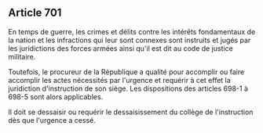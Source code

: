 Article 701
----
En temps de guerre, les crimes et délits contre les intérêts fondamentaux de la
nation et les infractions qui leur sont connexes sont instruits et jugés par les
juridictions des forces armées ainsi qu'il est dit au code de justice militaire.

Toutefois, le procureur de la République a qualité pour accomplir ou faire
accomplir les actes nécessités par l'urgence et requérir à cet effet la
juridiction d'instruction de son siège. Les dispositions des articles 698-1 à
698-5 sont alors applicables.

Il doit se dessaisir ou requérir le dessaisissement du collège de l'instruction
dès que l'urgence a cessé.
